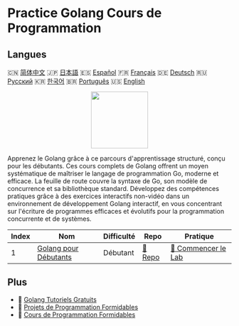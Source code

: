 # Practice Golang Cours de Programmation

## Langues

🇨🇳 [简体中文](README_zh.md) 🇯🇵 [日本語](README_ja.md) 🇪🇸 [Español](README_es.md) 🇫🇷 [Français](README_fr.md) 🇩🇪 [Deutsch](README_de.md) 🇷🇺 [Русский](README_ru.md) 🇰🇷 [한국어](README_ko.md) 🇧🇷 [Português](README_pt.md) 🇺🇸 [English](README.md) 

<div align="center">
<img width="128px" src="https://file.labex.io/path/YgASYacMNI6I.png">
</div>

Apprenez le Golang grâce à ce parcours d'apprentissage structuré, conçu pour les débutants. Ces cours complets de Golang offrent un moyen systématique de maîtriser le langage de programmation Go, moderne et efficace. La feuille de route couvre la syntaxe de Go, son modèle de concurrence et sa bibliothèque standard. Développez des compétences pratiques grâce à des exercices interactifs non-vidéo dans un environnement de développement Golang interactif, en vous concentrant sur l'écriture de programmes efficaces et évolutifs pour la programmation concurrente et de systèmes.

|   Index | Nom                                                                       | Difficulté   | Repo                                                          | Pratique                                                                |
|---------|---------------------------------------------------------------------------|--------------|---------------------------------------------------------------|-------------------------------------------------------------------------|
|       1 | [Golang pour Débutants](https://labex.io/fr/courses/golang-for-beginners) | Débutant     | [🔗 Repo](https://github.com/labex-labs/golang-for-beginners) | [🚀 Commencer le Lab](https://labex.io/fr/courses/golang-for-beginners) |

## Plus

- 🔗 [Golang Tutoriels Gratuits](https://github.com/labex-labs/go-free-tutorials)
- 🔗 [Projets de Programmation Formidables](https://github.com/labex-labs/awesome-programming-projects)
- 🔗 [Cours de Programmation Formidables](https://github.com/labex-labs/awesome-programming-courses)

